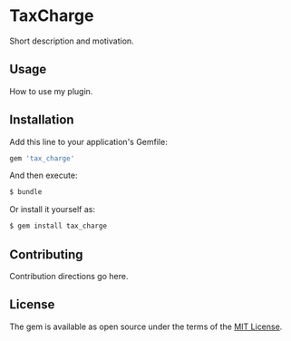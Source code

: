 # TaxCharge
Short description and motivation.

## Usage
How to use my plugin.

## Installation
Add this line to your application's Gemfile:

```ruby
gem 'tax_charge'
```

And then execute:
```bash
$ bundle
```

Or install it yourself as:
```bash
$ gem install tax_charge
```

## Contributing
Contribution directions go here.

## License
The gem is available as open source under the terms of the [MIT License](http://opensource.org/licenses/MIT).
